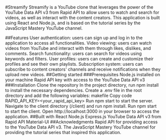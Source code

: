 #Streamify
Streamify is a YouTube clone that leverages the power of the YouTube Data API v3 from Rapid API to allow users to watch and search for videos, as well as interact with the content creators. This application is built using React and Node.js, and is based on the tutorial series by the JavaScript Mastery YouTube channel.

##Features
User authentication: users can sign up and log in to the application to access all functionalities.
Video viewing: users can watch videos from YouTube and interact with them through likes, dislikes, and comments.
Search functionality: users can search for videos using keywords and filters.
User profiles: users can create and customize their profiles and see their own playlists.
Subscription system: users can subscribe to content creators' channels and receive notifications when they upload new videos.
##Getting started
###Prerequisites
Node.js installed on your machine
Rapid API key with access to the YouTube Data API v3
###Installation
Clone the repository
In the project directory, run npm install to install the necessary dependencies.
Create a .env file in the root directory and add the following variables:
makefile
Copy code
RAPID_API_KEY=<your_rapid_api_key>
Run npm start to start the server.
Navigate to the client directory (/client) and run npm install.
Run npm start to start the client.
Open http://localhost:3000 in your browser to access the application.
##Built with
React
Node.js
Express.js
YouTube Data API v3 from Rapid API
Material-UI
##Acknowledgments
Rapid API for providing access to the YouTube Data API v3.
The JavaScript Mastery YouTube channel for providing the tutorial series that inspired this application.